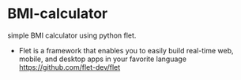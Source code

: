 # BMI-calculator
simple BMI calculator using python flet.


- Flet is a framework that enables you to easily build real-time web, mobile, and desktop apps in your favorite language
  https://github.com/flet-dev/flet

